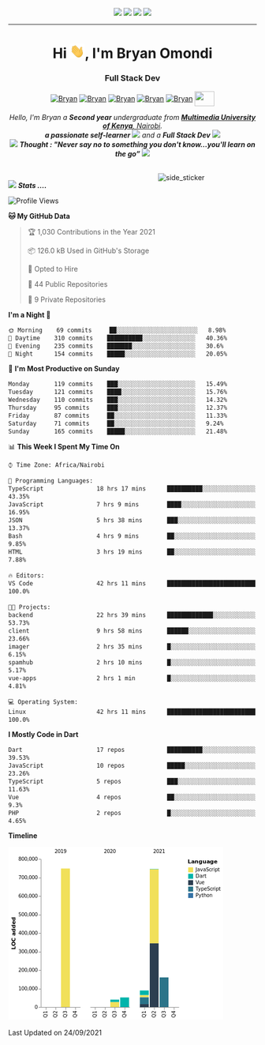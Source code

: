 
 <p align="center">
<img src="https://img.shields.io/badge/Age-20-blue" />
  <img src="https://img.shields.io/badge/Focus-Full%20Stack%20Development-brightgreen" />
  <img src="https://img.shields.io/badge/Lives-Nairobi-success" />
  <img src="https://img.shields.io/badge/Languages-English%20%26%20Swahili-brightgreen" />
</p>
<hr>
<h1 align="center">Hi <img src="https://raw.githubusercontent.com/ABSphreak/ABSphreak/master/gifs/Hi.gif" width="30px">, I'm Bryan Omondi</h1>
<h3 align="center">Full Stack Dev</h3>
<p align="center">
<a href="https://www.dev.to/bryanbill" target="blank"><img align="center" src="https://friconix.com/png/fi-swluxx-dev-to.png" alt="Bryan" height="30" width="40" /></a>
<a href="https://www.linkedin.com/in/bryanomondi254/" target="blank"><img align="center" src="https://image.flaticon.com/icons/png/128/174/174857.png" alt="Bryan" height="30" width="40" /></a>  
<a href="https://www.twitter.com/bryanbill" target="blank"><img align="center" src="https://help.twitter.com/content/dam/help-twitter/brand/logo.png" alt="Bryan" height="30" width="40" /></a>
<a href="https://www.instagram.com/bryan_bill/" target="blank"><img align="center" src="https://image.flaticon.com/icons/png/128/174/174855.png" alt="Bryan" height="30" width="40" /></a>
<a href="https://www.facebook.com/bryanbill/" target="blank"><img align="center" src="https://www.svgrepo.com/show/299425/facebook.svg" alt="Bryan" height="30" width="40" /></a>
 <a href = "mailto: bryanomondi254@gmail.com"><img align="center" src="https://seeklogo.com/images/G/gmail-new-2020-logo-32DBE11BB4-seeklogo.com.png" height="30" width="40" /></a>
</p>
</p>

<p align="center">
  <em>
    Hello, I'm Bryan a <b>Second year</b> undergraduate from <a href="https://mmu.ac.ke/"> <b>Multimedia University of Kenya</b>, Nairobi</a>. <br>
    <b>a passionate self-learner</b> <img src="https://github.com/TheDudeThatCode/TheDudeThatCode/blob/master/Assets/Developer.gif" width="30px"> and a <b>Full Stack Dev</b>&nbsp;<img src="https://github.com/TheDudeThatCode/TheDudeThatCode/blob/master/Assets/Designer.gif" width="36px">
  </em> 
  <br>
  <img src="https://media.giphy.com/media/gH3LO09IOiZIqePwv9/giphy.gif" width="50" /> <b><i align="center">Thought : "Never say no to something you don't know...you'll learn on the go”</i></b> <img src="https://media.giphy.com/media/qjqUcgIyRjsl2/giphy.gif" width="50" />
</p>
<br>
<img align="right" width=200px height=200px alt="side_sticker" src="https://media.giphy.com/media/TEnXkcsHrP4YedChhA/giphy.gif" />

<img src="https://media.giphy.com/media/iY8CRBdQXODJSCERIr/giphy.gif" width="30px">&nbsp;***Stats ....***
<!--START_SECTION:waka-->
![Profile Views](http://img.shields.io/badge/Profile%20Views-0-blue)

**🐱 My GitHub Data** 

> 🏆 1,030 Contributions in the Year 2021
 > 
> 📦 126.0 kB Used in GitHub's Storage 
 > 
> 💼 Opted to Hire
 > 
> 📜 44 Public Repositories 
 > 
> 🔑 9 Private Repositories  
 > 
**I'm a Night 🦉** 

```text
🌞 Morning    69 commits     ██░░░░░░░░░░░░░░░░░░░░░░░   8.98% 
🌆 Daytime    310 commits    ██████████░░░░░░░░░░░░░░░   40.36% 
🌃 Evening    235 commits    ███████░░░░░░░░░░░░░░░░░░   30.6% 
🌙 Night      154 commits    █████░░░░░░░░░░░░░░░░░░░░   20.05%

```
📅 **I'm Most Productive on Sunday** 

```text
Monday       119 commits    ███░░░░░░░░░░░░░░░░░░░░░░   15.49% 
Tuesday      121 commits    ████░░░░░░░░░░░░░░░░░░░░░   15.76% 
Wednesday    110 commits    ███░░░░░░░░░░░░░░░░░░░░░░   14.32% 
Thursday     95 commits     ███░░░░░░░░░░░░░░░░░░░░░░   12.37% 
Friday       87 commits     ██░░░░░░░░░░░░░░░░░░░░░░░   11.33% 
Saturday     71 commits     ██░░░░░░░░░░░░░░░░░░░░░░░   9.24% 
Sunday       165 commits    █████░░░░░░░░░░░░░░░░░░░░   21.48%

```


📊 **This Week I Spent My Time On** 

```text
⌚︎ Time Zone: Africa/Nairobi

💬 Programming Languages: 
TypeScript               18 hrs 17 mins      ██████████░░░░░░░░░░░░░░░   43.35% 
JavaScript               7 hrs 9 mins        ████░░░░░░░░░░░░░░░░░░░░░   16.95% 
JSON                     5 hrs 38 mins       ███░░░░░░░░░░░░░░░░░░░░░░   13.37% 
Bash                     4 hrs 9 mins        ██░░░░░░░░░░░░░░░░░░░░░░░   9.85% 
HTML                     3 hrs 19 mins       ██░░░░░░░░░░░░░░░░░░░░░░░   7.88%

🔥 Editors: 
VS Code                  42 hrs 11 mins      █████████████████████████   100.0%

🐱‍💻 Projects: 
backend                  22 hrs 39 mins      █████████████░░░░░░░░░░░░   53.73% 
client                   9 hrs 58 mins       ██████░░░░░░░░░░░░░░░░░░░   23.66% 
imager                   2 hrs 35 mins       █░░░░░░░░░░░░░░░░░░░░░░░░   6.15% 
spamhub                  2 hrs 10 mins       █░░░░░░░░░░░░░░░░░░░░░░░░   5.17% 
vue-apps                 2 hrs 1 min         █░░░░░░░░░░░░░░░░░░░░░░░░   4.81%

💻 Operating System: 
Linux                    42 hrs 11 mins      █████████████████████████   100.0%

```

**I Mostly Code in Dart** 

```text
Dart                     17 repos            ██████████░░░░░░░░░░░░░░░   39.53% 
JavaScript               10 repos            █████░░░░░░░░░░░░░░░░░░░░   23.26% 
TypeScript               5 repos             ███░░░░░░░░░░░░░░░░░░░░░░   11.63% 
Vue                      4 repos             ██░░░░░░░░░░░░░░░░░░░░░░░   9.3% 
PHP                      2 repos             █░░░░░░░░░░░░░░░░░░░░░░░░   4.65%

```


**Timeline**

![Chart not found](https://raw.githubusercontent.com/bryanbill/bryanbill/master/charts/bar_graph.png) 


 Last Updated on 24/09/2021
<!--END_SECTION:waka-->

